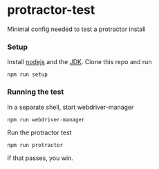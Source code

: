 # protractor-test
Minimal config needed to test a protractor install


### Setup
Install [nodejs](https://nodejs.org) and the [JDK](http://www.oracle.com/technetwork/java/javase/downloads/index.html).
Clone this repo and run
```
npm run setup
```

### Running the test
In a separate shell, start webdriver-manager
```
npm run webdriver-manager
```

Run the protractor test
```
npm run protractor
```

If that passes, you win.
